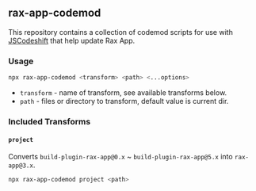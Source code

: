 ## rax-app-codemod

This repository contains a collection of codemod scripts for use with [JSCodeshift](https://github.com/facebook/jscodeshift) that help update Rax App.

### Usage

```bash
npx rax-app-codemod <transform> <path> <...options>
```

- `transform` - name of transform, see available transforms below.
- `path` - files or directory to transform, default value is current dir.

### Included Transforms

#### `project`

Converts `build-plugin-rax-app@0.x` ~ `build-plugin-rax-app@5.x` into `rax-app@3.x`.

```bash
npx rax-app-codemod project <path>
```
